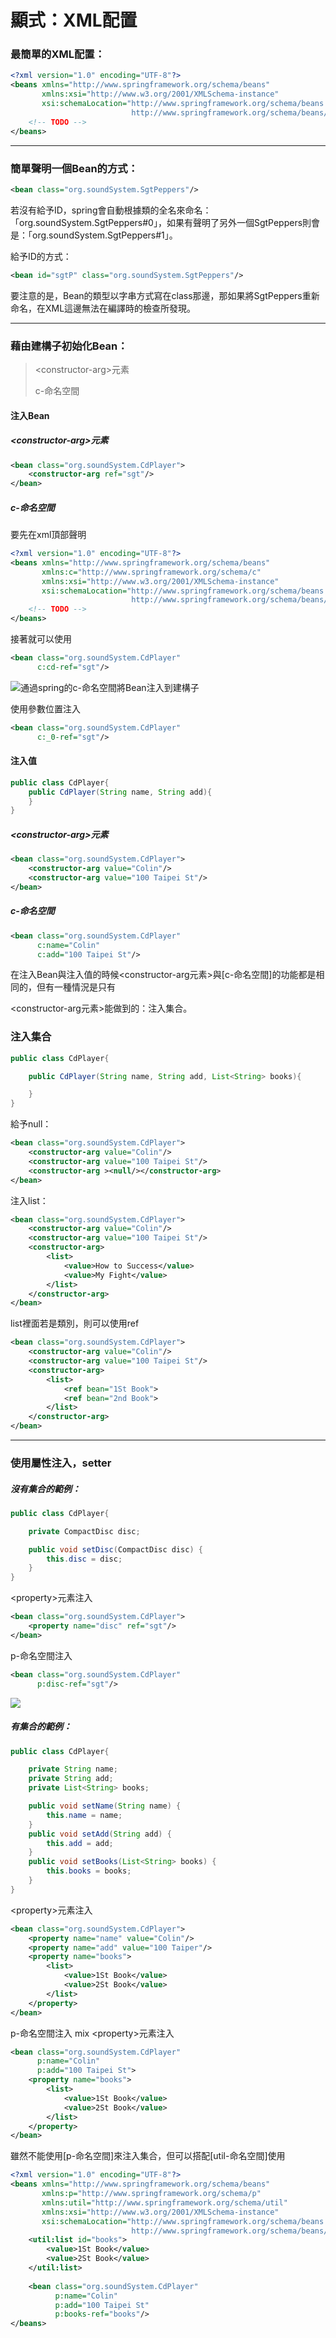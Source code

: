 # 顯式：XML配置

### 最簡單的XML配置：

```xml
<?xml version="1.0" encoding="UTF-8"?>
<beans xmlns="http://www.springframework.org/schema/beans"
       xmlns:xsi="http://www.w3.org/2001/XMLSchema-instance"
       xsi:schemaLocation="http://www.springframework.org/schema/beans
                           http://www.springframework.org/schema/beans/spring-beans.xsd">
    <!-- TODO -->
</beans>
```

----

### 簡單聲明一個Bean的方式：

```xml
<bean class="org.soundSystem.SgtPeppers"/>
```

若沒有給予ID，spring會自動根據類的全名來命名：「org.soundSystem.SgtPeppers#0」，如果有聲明了另外一個SgtPeppers則會是：「org.soundSystem.SgtPeppers#1」。

給予ID的方式：

```xml
<bean id="sgtP" class="org.soundSystem.SgtPeppers"/>
```

要注意的是，Bean的類型以字串方式寫在class那邊，那如果將SgtPeppers重新命名，在XML這邊無法在編譯時的檢查所發現。

----

### 藉由建構子初始化Bean：

> \<constructor-arg\>元素
>
> c-命名空間

#### 注入Bean

##### \<constructor-arg\>元素

```xml
<bean class="org.soundSystem.CdPlayer">
    <constructor-arg ref="sgt"/>
</bean>
```

##### c-命名空間

要先在xml頂部聲明

```xml
<?xml version="1.0" encoding="UTF-8"?>
<beans xmlns="http://www.springframework.org/schema/beans"
       xmlns:c="http://www.springframework.org/schema/c"
       xmlns:xsi="http://www.w3.org/2001/XMLSchema-instance"
       xsi:schemaLocation="http://www.springframework.org/schema/beans
                           http://www.springframework.org/schema/beans/spring-beans.xsd">
    <!-- TODO -->
</beans>
```

接著就可以使用

```xml
<bean class="org.soundSystem.CdPlayer"
      c:cd-ref="sgt"/>
```

![通過spring的c-命名空間將Bean注入到建構子](../../images/chapter2/001.jpg)

使用參數位置注入

```xml
<bean class="org.soundSystem.CdPlayer"
      c:_0-ref="sgt"/>
```

#### 注入值

```java
public class CdPlayer{
    public CdPlayer(String name, String add){
    }
}
```

##### \<constructor-arg\>元素

```xml
<bean class="org.soundSystem.CdPlayer">
    <constructor-arg value="Colin"/>
    <constructor-arg value="100 Taipei St"/>
</bean>
```

##### c-命名空間

```xml
<bean class="org.soundSystem.CdPlayer" 
      c:name="Colin" 
      c:add="100 Taipei St"/>
```

在注入Bean與注入值的時候\<constructor-arg元素\>與[c-命名空間]的功能都是相同的，但有一種情況是只有

\<constructor-arg元素\>能做到的：注入集合。

### 注入集合

```java
public class CdPlayer{

    public CdPlayer(String name, String add, List<String> books){

    }
}
```

給予null：

```xml
<bean class="org.soundSystem.CdPlayer">
    <constructor-arg value="Colin"/>
    <constructor-arg value="100 Taipei St"/>
    <constructor-arg ><null/></constructor-arg>
</bean>
```

注入list：

```xml
<bean class="org.soundSystem.CdPlayer">
    <constructor-arg value="Colin"/>
    <constructor-arg value="100 Taipei St"/>        
    <constructor-arg>
        <list>
            <value>How to Success</value>
            <value>My Fight</value>
        </list>
    </constructor-arg>
</bean>
```

list裡面若是類別，則可以使用ref

```xml
<bean class="org.soundSystem.CdPlayer">
    <constructor-arg value="Colin"/>
    <constructor-arg value="100 Taipei St"/>        
    <constructor-arg>
        <list>
            <ref bean="1St Book">
            <ref bean="2nd Book">
        </list>
    </constructor-arg>
</bean>
```

----

### 使用屬性注入，setter

##### 沒有集合的範例：

```java
public class CdPlayer{

    private CompactDisc disc;

    public void setDisc(CompactDisc disc) {
        this.disc = disc;
    }
}
```

\<property\>元素注入

```xml
<bean class="org.soundSystem.CdPlayer">
    <property name="disc" ref="sgt"/>
</bean>
```

p-命名空間注入

```xml
<bean class="org.soundSystem.CdPlayer" 
      p:disc-ref="sgt"/>
```

![](../../images/chapter2/002.jpg)

##### 有集合的範例：

```java
public class CdPlayer{

    private String name;
    private String add;
    private List<String> books;

    public void setName(String name) {
        this.name = name;
    }
    public void setAdd(String add) {
        this.add = add;
    }
    public void setBooks(List<String> books) {
        this.books = books;
    }
}
```

\<property\>元素注入

```xml
<bean class="org.soundSystem.CdPlayer">
    <property name="name" value="Colin"/>
    <property name="add" value="100 Taiper"/>
    <property name="books">
        <list>
            <value>1St Book</value>
            <value>2St Book</value>
        </list>
    </property>
</bean>
```

p-命名空間注入 mix \<property\>元素注入

```xml
<bean class="org.soundSystem.CdPlayer" 
      p:name="Colin" 
      p:add="100 Taipei St">       
    <property name="books">
        <list>
            <value>1St Book</value>
            <value>2St Book</value>
        </list>
    </property>
</bean>
```

雖然不能使用[p-命名空間]來注入集合，但可以搭配[util-命名空間]使用

```xml
<?xml version="1.0" encoding="UTF-8"?>
<beans xmlns="http://www.springframework.org/schema/beans"
       xmlns:p="http://www.springframework.org/schema/p"
       xmlns:util="http://www.springframework.org/schema/util"
       xmlns:xsi="http://www.w3.org/2001/XMLSchema-instance"
       xsi:schemaLocation="http://www.springframework.org/schema/beans
                           http://www.springframework.org/schema/beans/spring-beans.xsd">
    <util:list id="books">
        <value>1St Book</value>
        <value>2St Book</value>
    </util:list>
  
    <bean class="org.soundSystem.CdPlayer"
          p:name="Colin"
          p:add="100 Taipei St" 
          p:books-ref="books"/>  
</beans>
```

